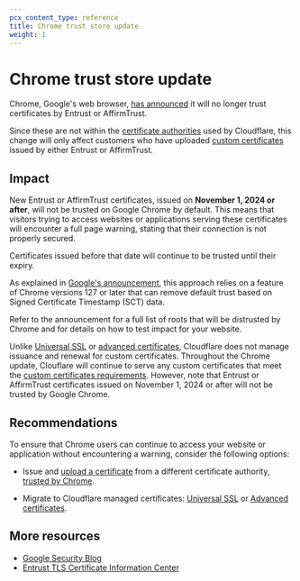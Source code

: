```yaml
---
pcx_content_type: reference
title: Chrome trust store update
weight: 1
---
```


# Chrome trust store update

Chrome, Google's web browser, [has announced](https://security.googleblog.com/2024/06/sustaining-digital-certificate-security.html) it will no longer trust certificates by Entrust or AffirmTrust.

Since these are not within the [certificate authorities](/ssl/reference/certificate-authorities/) used by Cloudflare, this change will only affect customers who have uploaded [custom certificates](/ssl/edge-certificates/custom-certificates/) issued by either Entrust or AffirmTrust.

## Impact

New Entrust or AffirmTrust certificates, issued on **November 1, 2024 or after**, will not be trusted on Google Chrome by default. This means that visitors trying to access websites or applications serving these certificates will encounter a full page warning, stating that their connection is not properly secured.

Certificates issued before that date will continue to be trusted until their expiry.

As explained in [Google's announcement](https://security.googleblog.com/2024/06/sustaining-digital-certificate-security.html), this approach relies on a feature of Chrome versions 127 or later that can remove default trust based on Signed Certificate Timestamp (SCT) data.

Refer to the announcement for a full list of roots that will be distrusted by Chrome and for details on how to test impact for your website.

Unlike [Universal SSL](/ssl/edge-certificates/universal-ssl/) or [advanced certificates](/ssl/edge-certificates/advanced-certificate-manager/), Cloudflare does not manage issuance and renewal for custom certificates. Throughout the Chrome update, Clouflare will continue to serve any custom certificates that meet the [custom certificates requirements](/ssl/edge-certificates/custom-certificates/uploading/#certificate-requirements). However, note that Entrust or AffirmTrust certificates issued on November 1, 2024 or after will not be trusted by Google Chrome.

## Recommendations

To ensure that Chrome users can continue to access your website or application without encountering a warning, consider the following options:

* Issue and [upload a certificate](/ssl/edge-certificates/custom-certificates/uploading/) from a different certificate authority, [trusted by Chrome](https://chromium.googlesource.com/chromium/src/+/main/net/data/ssl/chrome_root_store/root_store.md).

* Migrate to Cloudflare managed certificates: [Universal SSL](/ssl/edge-certificates/universal-ssl/) or [Advanced certificates](/ssl/edge-certificates/advanced-certificate-manager/).

## More resources

* [Google Security Blog](https://security.googleblog.com/2024/06/sustaining-digital-certificate-security.html)
* [Entrust TLS Certificate Information Center](https://www.entrust.com/tls-certificate-information-center)